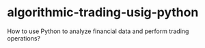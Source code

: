 # algorithmic-trading-usig-python
How to use Python to analyze financial data and perform trading operations?
